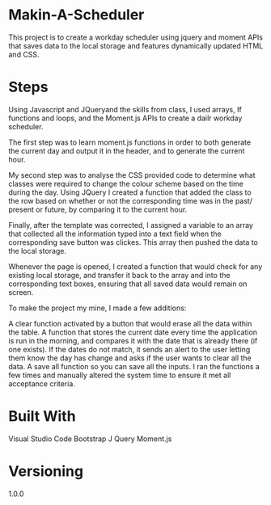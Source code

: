 # Makin-A-Scheduler
This project is to create a workday scheduler using jquery and moment APIs that saves data to the local storage and features dynamically updated HTML and CSS.


# Steps
Using Javascript and JQueryand the skills from class, I used arrays, If functions and loops, and the Moment.js APIs to create a dailr workday scheduler.

The first step was to learn moment.js functions in order to both generate the current day and output it in the header, and to generate the current hour.

My second step was to analyse the CSS provided code to determine what classes were required to change the colour scheme based on the time during the day. Using JQuery I created a function that added the class to the row based on whether or not the corresponding time was in the past/ present or future, by comparing it to the current hour.

Finally, after the template was corrected, I assigned a variable to an array that collected all the information typed into a text field when the corresponding save button was clickes. This array then pushed the data to the local storage.

Whenever the page is opened, I created a function that would check for any existing local storage, and transfer it back to the array and into the corresponding text boxes, ensuring that all saved data would remain on screen.

To make the project my mine, I made a few additions:

A clear function activated by a button that would erase all the data within the table.
A function that stores the current date every time the application is run in the morning, and compares it with the date that is already there (if one exists). If the dates do not match, it sends an alert to the user letting them know the day has change and asks if the user wants to clear all the data.
A save all function so you can save all the inputs.
I ran the functions a few times and manually altered the system time to ensure it met all acceptance criteria.

# Built With
Visual Studio Code
Bootstrap
J Query
Moment.js

# Versioning
1.0.0
